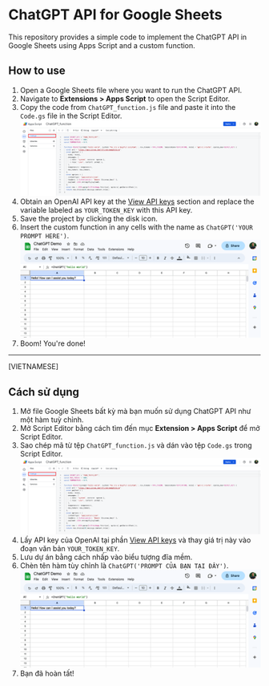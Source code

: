 # ChatGPT API for Google Sheets

This repository provides a simple code to implement the ChatGPT API in Google Sheets using Apps Script and a custom function.

## How to use

1. Open a Google Sheets file where you want to run the ChatGPT API.
2. Navigate to **Extensions > Apps Script** to open the Script Editor.
3. Copy the code from `ChatGPT_function.js` file and paste it into the `Code.gs` file in the Script Editor.
![script_editor](https://github.com/thinh-vu/chatgpt_api_google_sheets/blob/main/src/chatgpt_custom_function.png?raw=true)
4. Obtain an OpenAI API key at the [View API keys](https://platform.openai.com/account/api-keys) section and replace the variable labeled as `YOUR_TOKEN_KEY` with this API key.
5. Save the project by clicking the disk icon.
6. Insert the custom function in any cells with the name as `ChatGPT('YOUR PROMPT HERE')`.
![function_demo](https://github.com/thinh-vu/chatgpt_api_google_sheets/blob/main/src/demo_custom_chatGPT_function.png?raw=true)
1. Boom! You're done!

---
[VIETNAMESE]

## Cách sử dụng

1. Mở file Google Sheets bất kỳ mà bạn muốn sử dụng ChatGPT API như một hàm tuỳ chỉnh.
2. Mở Script Editor bằng cách tìm đến mục **Extension > Apps Script** để mở Script Editor.
3. Sao chép mã từ tệp `ChatGPT_function.js` và dán vào tệp `Code.gs` trong Script Editor.
![script_editor](https://github.com/thinh-vu/chatgpt_api_google_sheets/blob/main/src/chatgpt_custom_function.png?raw=true)
4. Lấy API key của OpenAI tại phần [View API keys](https://platform.openai.com/account/api-keys) và thay giá trị này vào đoạn văn bản `YOUR_TOKEN_KEY`.
5. Lưu dự án bằng cách nhấp vào biểu tượng đĩa mềm.
6. Chèn tên hàm tùy chỉnh là `ChatGPT('PROMPT CỦA BẠN TẠI ĐÂY')`.
![function_demo](https://github.com/thinh-vu/chatgpt_api_google_sheets/blob/main/src/demo_custom_chatGPT_function.png?raw=true)
7. Bạn đã hoàn tất!
